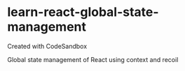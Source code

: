 # learn-react-global-state-management

Created with CodeSandbox

Global state management of React using context and recoil
